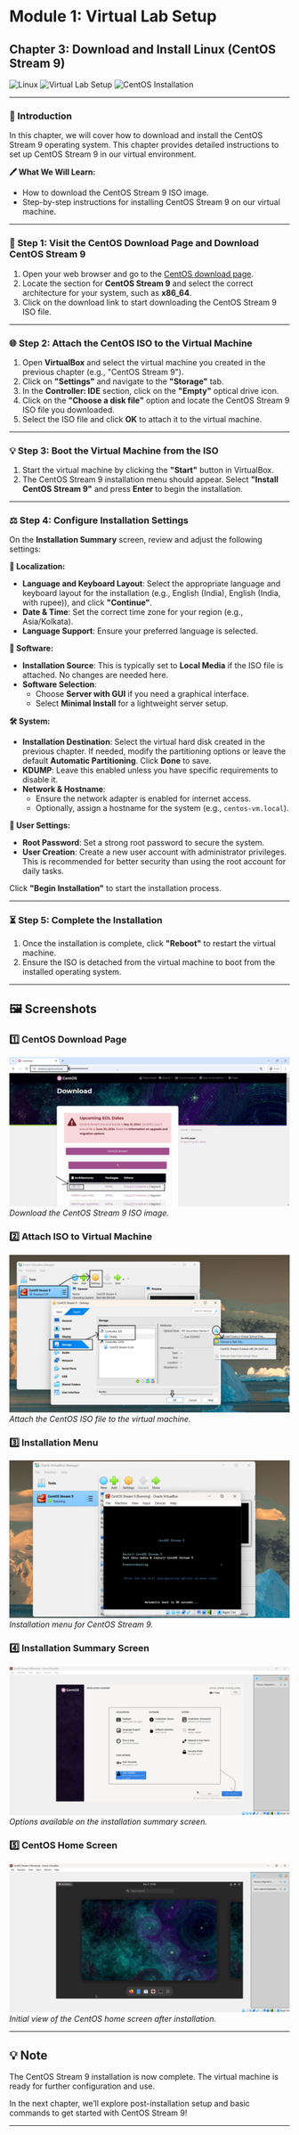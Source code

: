# **Module 1: Virtual Lab Setup**

## **Chapter 3: Download and Install Linux (CentOS Stream 9)**  

![Linux](https://img.shields.io/badge/Linux-Fundamentals-green) 
![Virtual Lab Setup](https://img.shields.io/badge/Virtual%20Lab%20Setup-blue) 
![CentOS Installation](https://img.shields.io/badge/CentOS%20Installation-orange)  

---

### **📃 Introduction**  
In this chapter, we will cover how to download and install the CentOS Stream 9 operating system. This chapter provides detailed instructions to set up CentOS Stream 9 in our virtual environment.  

**🖊️ What We Will Learn:**  
- How to download the CentOS Stream 9 ISO image.  
- Step-by-step instructions for installing CentOS Stream 9 on our virtual machine.  

---

### **🚀 Step 1: Visit the CentOS Download Page and Download CentOS Stream 9**

1. Open your web browser and go to the [CentOS download page](https://www.centos.org/download/).
2. Locate the section for **CentOS Stream 9** and select the correct architecture for your system, such as **x86_64**.
3. Click on the download link to start downloading the CentOS Stream 9 ISO file.

---

### **🌐 Step 2: Attach the CentOS ISO to the Virtual Machine**

1. Open **VirtualBox** and select the virtual machine you created in the previous chapter (e.g., "CentOS Stream 9").
2. Click on **"Settings"** and navigate to the **"Storage"** tab.
3. In the **Controller: IDE** section, click on the **"Empty"** optical drive icon.
4. Click on the **"Choose a disk file"** option and locate the CentOS Stream 9 ISO file you downloaded.
5. Select the ISO file and click **OK** to attach it to the virtual machine.

---

### **💡 Step 3: Boot the Virtual Machine from the ISO**

1. Start the virtual machine by clicking the **"Start"** button in VirtualBox.
2. The CentOS Stream 9 installation menu should appear. Select **"Install CentOS Stream 9"** and press **Enter** to begin the installation.

---

### **⚖️ Step 4: Configure Installation Settings**

On the **Installation Summary** screen, review and adjust the following settings:

**🔧 Localization:**  
- **Language and Keyboard Layout**: Select the appropriate language and keyboard layout for the installation (e.g., English (India), English (India, with rupee)), and click **"Continue"**.
- **Date & Time**: Set the correct time zone for your region (e.g., Asia/Kolkata).
- **Language Support**: Ensure your preferred language is selected.

**🌄 Software:**  
- **Installation Source**: This is typically set to **Local Media** if the ISO file is attached. No changes are needed here.
- **Software Selection**:  
  - Choose **Server with GUI** if you need a graphical interface.  
  - Select **Minimal Install** for a lightweight server setup.

**🛠️ System:**  
- **Installation Destination**: Select the virtual hard disk created in the previous chapter. If needed, modify the partitioning options or leave the default **Automatic Partitioning**. Click **Done** to save.
- **KDUMP**: Leave this enabled unless you have specific requirements to disable it.
- **Network & Hostname**:  
  - Ensure the network adapter is enabled for internet access.  
  - Optionally, assign a hostname for the system (e.g., `centos-vm.local`).

**🔑 User Settings:**  
- **Root Password**: Set a strong root password to secure the system.
- **User Creation**: Create a new user account with administrator privileges. This is recommended for better security than using the root account for daily tasks.

Click **"Begin Installation"** to start the installation process.

---

### **⏳ Step 5: Complete the Installation**

1. Once the installation is complete, click **"Reboot"** to restart the virtual machine.
2. Ensure the ISO is detached from the virtual machine to boot from the installed operating system.

---

## **🖼 Screenshots**

### **1️⃣ CentOS Download Page**  
![CentOS Download Page](screenshots/01-centos-download-page.png)  
*Download the CentOS Stream 9 ISO image.*

### **2️⃣ Attach ISO to Virtual Machine**  
![Attach ISO](screenshots/02-attach-centos-iso-to-vm.png)  
*Attach the CentOS ISO file to the virtual machine.*

### **3️⃣ Installation Menu**  
![Installation Menu](screenshots/03-centos-installation-menu.png)  
*Installation menu for CentOS Stream 9.*

### **4️⃣ Installation Summary Screen**  
![Installation Summary](screenshots/04-centos-installation-summary.png)  
*Options available on the installation summary screen.*

### **5️⃣ CentOS Home Screen**  
![CentOS Home Screen](screenshots/05-centos-home-screen.png)  
*Initial view of the CentOS home screen after installation.*

---

## **💡 Note**  
The CentOS Stream 9 installation is now complete. The virtual machine is ready for further configuration and use.  

In the next chapter, we’ll explore post-installation setup and basic commands to get started with CentOS Stream 9!  

---
